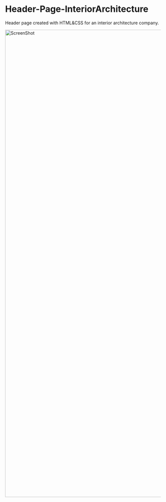# Header-Page-InteriorArchitecture
 Header page created with HTML&CSS for an interior architecture company.
 
<img width="1512" alt="ScreenShot" src="https://user-images.githubusercontent.com/86074336/196906973-b014513f-e617-458f-8c03-e7e8cc243b3d.png">
